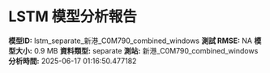 # LSTM 模型分析報告
**模型ID:** lstm_separate_新港_C0M790_combined_windows
**測試 RMSE:** NA
**模型大小:** 0.9 MB
**資料類型:** separate
**測站:** 新港_C0M790_combined_windows
**分析時間:** 2025-06-17 01:16:50.477182
